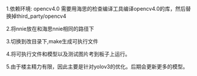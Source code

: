 1.依赖环境: opencv4.0 
  需要用海思的检查编译工具编译opencv4.0的库，然后替换掉third_party/opencv4
  
2.将nnie放在和海思nnie相同的路径下

3.切换到改目录下,make生成可执行文件

4.将可执行文件和模型以及测试图片考到板子上运行。

5.由于楼主精力有限，因此主要是针对yolov3的优化。后期会更新更多的模型。  

